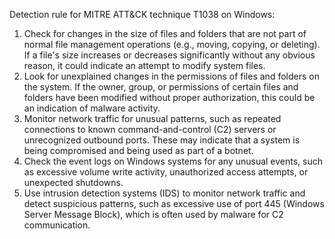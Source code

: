 Detection rule for MITRE ATT&CK technique T1038 on Windows:
1. Check for changes in the size of files and folders that are not part of normal file management operations (e.g., moving, copying, or deleting). If a file's size increases or decreases significantly without any obvious reason, it could indicate an attempt to modify system files.
2. Look for unexplained changes in the permissions of files and folders on the system. If the owner, group, or permissions of certain files and folders have been modified without proper authorization, this could be an indication of malware activity.
3. Monitor network traffic for unusual patterns, such as repeated connections to known command-and-control (C2) servers or unrecognized outbound ports. These may indicate that a system is being compromised and being used as part of a botnet.
4. Check the event logs on Windows systems for any unusual events, such as excessive volume write activity, unauthorized access attempts, or unexpected shutdowns.
5. Use intrusion detection systems (IDS) to monitor network traffic and detect suspicious patterns, such as excessive use of port 445 (Windows Server Message Block), which is often used by malware for C2 communication.
